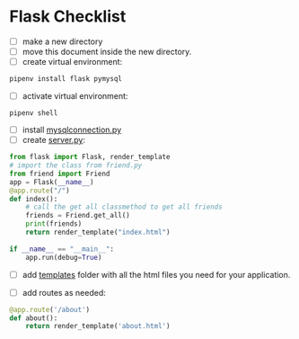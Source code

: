 # Flask Checklist

- [ ] make a new directory
- [ ] move this document inside the new directory.
- [ ] create virtual environment:

```bash
pipenv install flask pymysql
```
- [ ] activate virtual environment:

```
pipenv shell
```

- [ ] install [mysqlconnection.py](mysqlconnection.py)
- [ ] create [server.py](server.py):

```py
from flask import Flask, render_template
# import the class from friend.py
from friend import Friend
app = Flask(__name__)
@app.route("/")
def index():
    # call the get all classmethod to get all friends
    friends = Friend.get_all()
    print(friends)
    return render_template("index.html")
            
if __name__ == "__main__":
    app.run(debug=True)
```

- [ ] add [templates](templates/index.html) folder with all the html files you need for your application.


- [ ] add routes as needed:

```py
@app.route('/about')
def about():
    return render_template('about.html')
```

